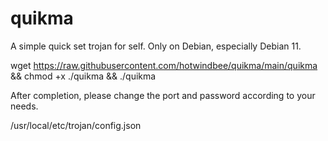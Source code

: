 # quikma
A simple quick set trojan for self.
Only on Debian, especially Debian 11.

wget https://raw.githubusercontent.com/hotwindbee/quikma/main/quikma && chmod +x ./quikma && ./quikma

After completion, please change the port and password according to your needs.

/usr/local/etc/trojan/config.json
